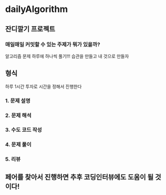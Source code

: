 # dailyAlgorithm

## 잔디깔기 프로젝트
### 매일매일 커밋할 수 있는 주제가 뭐가 있을까?

알고리즘 문제 하루에 하나씩 풀기!!!
습관을 만들고 내 것으로 만들자

## 형식
하루 1시간 투자로 시간을 정해서 진행한다

### 1. 문제 설명
### 2. 문제 해석
### 3. 수도 코드 작성
### 4. 문제 풀이
### 5. 리뷰

## 페어를 찾아서 진행하면 추후 코딩인터뷰에도 도움이 될 것이다!
